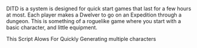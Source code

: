 
                                                                                                                    
DITD is a system is designed for quick start games that last for a few hours at most. Each player makes a Dwelver to go on an Expedition through a dungeon. This is something of a roguelike game where you start with a basic character, and little equipment. 

This Script Alows For Quickly Generating multiple characters
